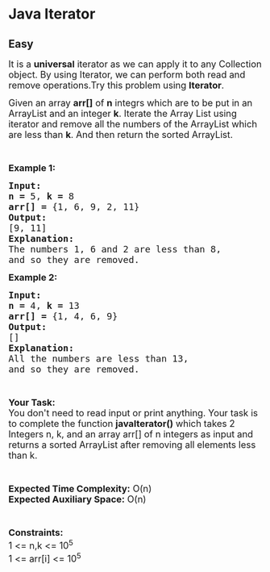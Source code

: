# Java Iterator
## Easy
<div class="problems_problem_content__Xm_eO"><p><span style="font-size:18px">It is a&nbsp;<strong>universal</strong>&nbsp;iterator as we can apply it to any Collection object. By using Iterator, we can perform both read and remove operations.Try this problem using <strong>Iterator</strong>.</span></p>

<p><span style="font-size:18px">Given&nbsp;an array <strong>arr[]</strong> of <strong>n</strong> integrs which are to be put in an ArrayList&nbsp;and an integer <strong>k</strong>. Iterate the Array List using iterator and&nbsp;remove all the numbers of the ArrayList which are less than <strong>k</strong>. And then return the sorted ArrayList. </span></p>

<p>&nbsp;</p>

<p><span style="font-size:18px"><strong>Example 1:</strong></span></p>

<pre><span style="font-size:18px"><strong>Input: </strong></span>
<span style="font-size:18px"><strong>n = </strong>5, <strong>k = </strong>8</span>
<strong><span style="font-size:18px">arr[] = </span></strong><span style="font-size:18px">{1, 6, 9, 2, 11}</span>
<span style="font-size:18px"><strong>Output:</strong></span>
<span style="font-size:18px">[9, 11]</span>
<span style="font-size:18px"><strong>Explanation:</strong></span>
<span style="font-size:18px">The numbers 1, 6 and 2 are less than 8,
and so they are removed.</span></pre>

<p><span style="font-size:18px"><strong>Example 2:</strong></span></p>

<pre><span style="font-size:18px"><strong>Input: </strong></span>
<span style="font-size:18px"><strong>n = </strong>4, <strong>k = </strong>13</span>
<strong><span style="font-size:18px">arr[] = </span></strong><span style="font-size:18px">{1, 4, 6, 9}</span>
<span style="font-size:18px"><strong>Output:</strong></span>
<span style="font-size:18px">[]</span>
<span style="font-size:18px"><strong>Explanation:</strong></span>
<span style="font-size:18px">All the numbers are less than 13,
and so they are removed.</span></pre>

<p>&nbsp;</p>

<p><span style="font-size:18px"><strong>Your Task:</strong><br>
You don't need to read input or print anything. Your task is to complete the function <strong>javaIterator()</strong> which takes 2 Integers n, k, and an array arr[] of n integers as input and returns a sorted ArrayList after removing all elements less than k.</span></p>

<p>&nbsp;</p>

<p><span style="font-size:18px"><strong>Expected Time Complexity:</strong> O(n)<br>
<strong>Expected Auxiliary Space:</strong> O(n)</span></p>

<p>&nbsp;</p>

<p><span style="font-size:18px"><strong>Constraints:</strong></span><br>
<span style="font-size:18px">1 &lt;= n,k &lt;= 10<sup>5</sup><br>
1 &lt;= arr[i] &lt;= 10<sup>5</sup></span></p>
</div>